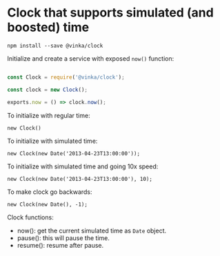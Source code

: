 # Clock that supports simulated (and boosted) time

    npm install --save @vinka/clock

Initialize and create a service with exposed `now()` function:

```javascript

const Clock = require('@vinka/clock');

const clock = new Clock();

exports.now = () => clock.now();

```

To initialize with regular time:

    new Clock()

To initialize with simulated time:

    new Clock(new Date('2013-04-23T13:00:00'));

To initialize with simulated time and going 10x speed:

    new Clock(new Date('2013-04-23T13:00:00'), 10);

To make clock go backwards:

    new Clock(new Date(), -1);

Clock functions:

* now(): get the current simulated time as `Date` object.
* pause(): this will pause the time.
* resume(): resume after pause.
